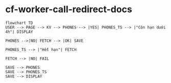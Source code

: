 # cf-worker-call-redirect-docs

```mermaid
flowchart TD
USER --> PAGE --> KV --> PHONES --> |YES| PHONES_TS --> |"Còn hạn dưới 4h"| DISPLAY

PHONES -->|NO| FETCH --> |OK| SAVE

PHONES_TS --> |"Hết hạn"| FETCH

FETCH --> |NO| FAIL

SAVE --> PHONES
SAVE --> PHONES_TS
SAVE --> DISPLAY

```
